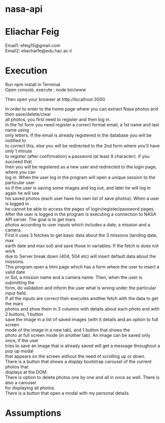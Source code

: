 # nasa-api

<h1>Eliachar Feig</h1>
<p>
Email1: efeig15@gmail.com <br>
Email2: eliacharfe@edu.hac.ac.il</p>

<h1>Execution</h1>
<p>
Run npm install in Terminal <br>
Open console, execute : node bin/www
</p>
<p>
Then open your browser at http://localhost:3000
</p>
<p>
In order to enter to the home page where you can extract Nasa photos and then save/delete/clear <br>
all photos, you first need to register and then log in. <br>
In the 1st form you need register a correct format email, a 1st name and last name using <br>
only letters. If the email is already registered in the database you will be notified to <br>
to correct this, else you will be redirected to the 2nd form where you'll have only 1 minute <br>
to register (after confirmation) a password (at least 8 character). if you succeed that <br>
then you will be registered as a new user and redirected to the login page, where you can <br>
log in. When the user log in the program will open a unique session to the particular user <br>
so if the user is saving some images and log out, and later he will log in again he will see <br>
his saved photos (each user have his own list of save photos). When a user is logged in  <br>
he cannot be able to access the pages of login/register/password pages. <br>
After the user is logged in the program is executing a connection to NASA API server. The goal is to get mars <br>
photos according to user inputs which includes a date, a mission and a camera. <br>
First it uses 3 fetches to get basic data about the 3 missions (landing date, max <br>
earth date and max sol) and save those in variables. If the fetch is does not work <br>
due to Server break down (404, 504 etc) will insert default data about the missions. <br>
This program open a html page which has a form where the user to insert a valid date<br>
or Sol, a mission name and a camera name. Then, when the user is submitting the<br>
form, do validation and inform the user what is wrong under the particular input field. <br>
If all the inputs are correct then executes another fetch with the data to get the mars <br>
photos and show them in 3 columns with details about each photo and with 2 buttons, 1 button<br>
save the image in a list of saved images (with it details and an option to full screen <br>
mode of the image in a new tab), and 1 button that shows the <br>
photo at full screen mode (in another tab). An image can be saved only once, if the user<br>
tries to save an image that is already saved will get a message throughout a pop up modal<br>
that appears on the screen without the need of scrolling up or down. <br>
There is a button that shows a display bootstrap carousel of the current photos that <br>
displays at the DOM.<br>
  There is option to delete photos one by one and all in once as well. There is also a carousel<br>
  for displaying all photos.<br>
There is a button that open a modal with my personal details.
</p>
<h1>Assumptions</h1>
<p>
</p>
